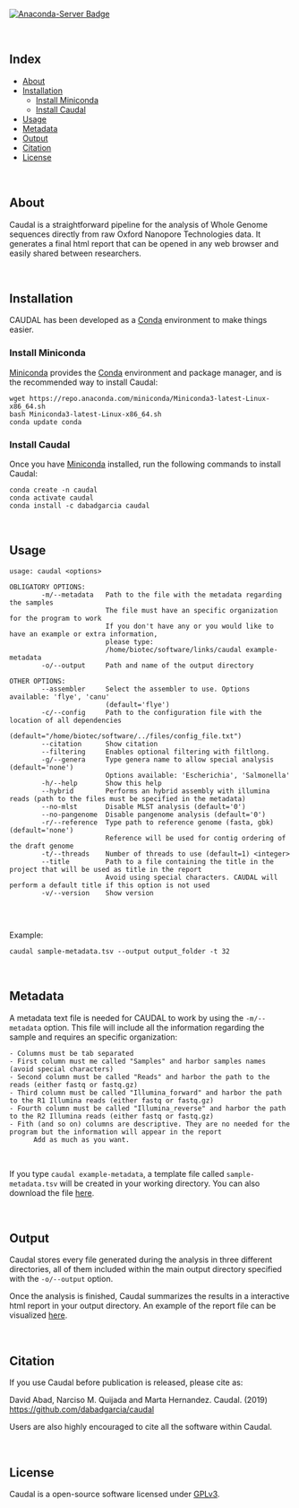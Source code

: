 [![Anaconda-Server Badge](https://anaconda.org/dabadgarcia/caudal/badges/latest_release_date.svg)](https://anaconda.org/dabadgarcia/caudal)

<br>

## Index  
  * [About](#about)
  * [Installation](#installation)
  	* [Install Miniconda](#install-miniconda)
	* [Install Caudal](#install-caudal)
  * [Usage](#usage)
  * [Metadata](#metadata)  
  * [Output](#output)
  * [Citation](#citation)
  * [License](#license)

<br>

## About

Caudal is a straightforward pipeline for the analysis of Whole Genome sequences directly from raw Oxford Nanopore Technologies data. It generates a final html report that can be opened in any web browser and easily shared between researchers.  

<br>

## Installation

CAUDAL has been developed as a [Conda](https://docs.conda.io/projects/conda/en/latest/user-guide/install/) environment to make things easier. 

### Install Miniconda

[Miniconda](https://docs.conda.io/en/latest/miniconda.html) provides the [Conda](https://docs.conda.io/projects/conda/en/latest/user-guide/install/) environment and package manager, and is the recommended way to install Caudal: 

```
wget https://repo.anaconda.com/miniconda/Miniconda3-latest-Linux-x86_64.sh
bash Miniconda3-latest-Linux-x86_64.sh
conda update conda
```

### Install Caudal

Once you have [Miniconda](https://docs.conda.io/en/latest/miniconda.html) installed, run the following commands to install Caudal:

```
conda create -n caudal
conda activate caudal
conda install -c dabadgarcia caudal
```
<br>

## Usage
```
usage: caudal <options>

OBLIGATORY OPTIONS:
        -m/--metadata   Path to the file with the metadata regarding the samples
                        The file must have an specific organization for the program to work
                        If you don't have any or you would like to have an example or extra information,
                        please type:
                        /home/biotec/software/links/caudal example-metadata
        -o/--output     Path and name of the output directory

OTHER OPTIONS:
        --assembler     Select the assembler to use. Options available: 'flye', 'canu'
                        (default='flye')
        -c/--config     Path to the configuration file with the location of all dependencies
                        (default="/home/biotec/software/../files/config_file.txt")
        --citation      Show citation
        --filtering     Enables optional filtering with filtlong.
        -g/--genera     Type genera name to allow special analysis (default='none')
                        Options available: 'Escherichia', 'Salmonella'
        -h/--help       Show this help
        --hybrid        Performs an hybrid assembly with illumina reads (path to the files must be specified in the metadata)
        --no-mlst       Disable MLST analysis (default='0')
        --no-pangenome  Disable pangenome analysis (default='0')
        -r/--reference  Type path to reference genome (fasta, gbk) (default='none')
                        Reference will be used for contig ordering of the draft genome
        -t/--threads    Number of threads to use (default=1) <integer>
        --title         Path to a file containing the title in the project that will be used as title in the report
                        Avoid using special characters. CAUDAL will perform a default title if this option is not used
        -v/--version    Show version
        
```
<br>

Example:
```
caudal sample-metadata.tsv --output output_folder -t 32
```
<br>

## Metadata

A metadata text file is needed for CAUDAL to work by using the `-m/--metadata` option. This file will include all the information regarding the sample and requires an specific organization:  

	- Columns must be tab separated
	- First column must me called "Samples" and harbor samples names (avoid special characters)
	- Second column must be called "Reads" and harbor the path to the reads (either fastq or fastq.gz)
	- Third column must be called "Illumina_forward" and harbor the path to the R1 Illumina reads (either fastq or fastq.gz)
	- Fourth column must be called "Illumina_reverse" and harbor the path to the R2 Illumina reads (either fastq or fastq.gz)
	- Fith (and so on) columns are descriptive. They are no needed for the program but the information will appear in the report
          Add as much as you want.

<br>

If you type `caudal example-metadata`, a template file called `sample-metadata.tsv` will be created in your working directory. You can also download the file [here](https://dabadgarcia.github.io/caudal/sample-metadata.tsv).

<br>

## Output
Caudal stores every file generated during the analysis in three different directories, all of them included within the main output directory specified with the `-o/--output` option. 

Once the analysis is finished, Caudal summarizes the results in a interactive html report in your output directory. An example of the report file can be visualized [here](https://dabadgarcia.github.io/caudal/example_report.html).

<br>

## Citation

If you use Caudal before publication is released, please cite as:  
  
David Abad, Narciso M. Quijada and Marta Hernandez. Caudal. (2019) https://github.com/dabadgarcia/caudal

Users are also highly encouraged to cite all the software within Caudal.

<br>

## License
Caudal is a open-source software licensed under [GPLv3](https://github.com/dabadgarcia/caudal/blob/master/LICENSE).
